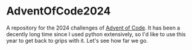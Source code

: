 # AdventOfCode2024
A repository for the 2024 challenges of [Advent of Code](https://adventofcode.com/). It has been a decently long time since I used python extensively, so I'd like to use this year to get back to grips with it. Let's see how far we go.
